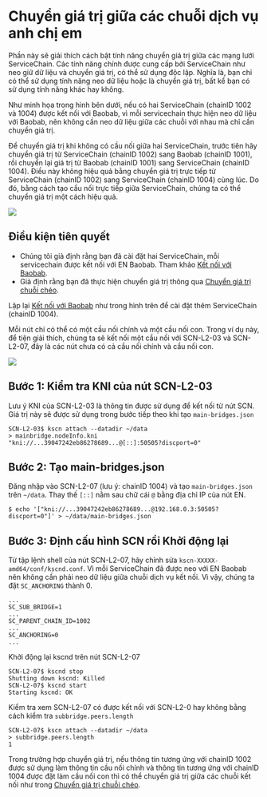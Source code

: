 # Chuyển giá trị giữa các chuỗi dịch vụ anh chị em

Phần này sẽ giải thích cách bật tính năng chuyển giá trị giữa các mạng lưới ServiceChain. Các tính năng chính được cung cấp bởi ServiceChain như neo giữ dữ liệu và chuyển giá trị, có thể sử dụng độc lập. Nghĩa là, bạn chỉ có thể sử dụng tính năng neo dữ liệu hoặc là chuyển giá trị, bất kể bạn có sử dụng tính năng khác hay không.

Như minh họa trong hình bên dưới, nếu có hai ServiceChain (chainID 1002 và 1004) được kết nối với Baobab, vì mỗi servicechain thực hiện neo dữ liệu với Baobab, nên không cần neo dữ liệu giữa các chuỗi với nhau mà chỉ cần chuyển giá trị.

Để chuyển giá trị khi không có cầu nối giữa hai ServiceChain, trước tiên hãy chuyển giá trị từ ServiceChain (chainID 1002) sang Baobab (chainID 1001), rồi chuyển lại giá trị từ Baobab (chainID 1001) sang ServiceChain (chainID 1004). Điều này không hiệu quả bằng chuyển giá trị trực tiếp từ ServiceChain (chainID 1002) sang ServiceChain (chainID 1004) cùng lúc. Do đó, bằng cách tạo cầu nối trực tiếp giữa ServiceChain, chúng ta có thể chuyển giá trị một cách hiệu quả.

![](/img/nodes/sc-vt-between-sibling-arch.png)

## Điều kiện tiên quyết <a id="prerequisites"></a>
- Chúng tôi giả định rằng bạn đã cài đặt hai ServiceChain, mỗi servicechain được kết nối với EN Baobab. Tham khảo [Kết nối với Baobab](en-scn-connection.md).
- Giả định rằng bạn đã thực hiện chuyển giá trị thông qua [Chuyển giá trị chuỗi chéo](value-transfer.md).

Lặp lại [Kết nối với Baobab](en-scn-connection.md) như trong hình trên để cài đặt thêm ServiceChain (chainID 1004).

Mỗi nút chỉ có thể có một cầu nối chính và một cầu nối con. Trong ví dụ này, để tiện giải thích, chúng ta sẽ kết nối một cầu nối với SCN-L2-03 và SCN-L2-07, đây là các nút chưa có cả cầu nối chính và cầu nối con.

![](/img/nodes/sc-vt-between-sibling-bridge.png)

## Bước 1: Kiểm tra KNI của nút SCN-L2-03 <a id="step-1-check-kni-of-scn-node"></a>
Lưu ý KNI của SCN-L2-03 là thông tin được sử dụng để kết nối từ nút SCN. Giá trị này sẽ được sử dụng trong bước tiếp theo khi tạo `main-bridges.json`

```
SCN-L2-03$ kscn attach --datadir ~/data
> mainbridge.nodeInfo.kni
"kni://...39047242eb86278689...@[::]:50505?discport=0"
```

## Bước 2: Tạo main-bridges.json <a id="step-2-create-main-bridges-json"></a>
Đăng nhập vào SCN-L2-07 (lưu ý: chainID 1004) và tạo `main-bridges.json` trên `~/data`. Thay thế `[::]` nằm sau chữ cái `@` bằng địa chỉ IP của nút EN.
```
$ echo '["kni://...39047242eb86278689...@192.168.0.3:50505?discport=0"]' > ~/data/main-bridges.json
```

## Bước 3: Định cấu hình SCN rồi Khởi động lại <a id="step-3-configure-scn-then-restart"></a>
Từ tập lệnh shell của nút SCN-L2-07, hãy chỉnh sửa `kscn-XXXXX-amd64/conf/kscnd.conf`. Vì mỗi ServiceChain đã được neo với EN Baobab nên không cần phải neo dữ liệu giữa chuỗi dịch vụ kết nối. Vì vậy, chúng ta đặt `SC_ANCHORING` thành 0.

```
...
SC_SUB_BRIDGE=1
...
SC_PARENT_CHAIN_ID=1002
...
SC_ANCHORING=0
...
```

Khởi động lại kscnd trên nút SCN-L2-07
```
SCN-L2-07$ kscnd stop
Shutting down kscnd: Killed
SCN-L2-07$ kscnd start
Starting kscnd: OK
```

Kiểm tra xem SCN-L2-07 có được kết nối với SCN-L2-0 hay không bằng cách kiểm tra `subbridge.peers.length`
```
SCN-L2-07$ kscn attach --datadir ~/data
> subbridge.peers.length
1
```

Trong trường hợp chuyển giá trị, nếu thông tin tương ứng với chainID 1002 được sử dụng làm thông tin cầu nối chính và thông tin tương ứng với chainID 1004 được đặt làm cầu nối con thì có thể chuyển giá trị giữa các chuỗi kết nối như trong [Chuyển giá trị chuỗi chéo](value-transfer.md).
